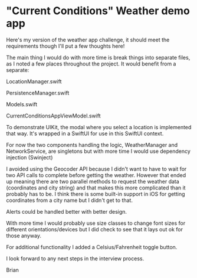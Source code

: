# "Current Conditions" Weather demo app

Here's my version of the weather app challenge, it should meet the requirements though I'll put a few thoughts here!

The main thing I would do with more time is break things into separate files, as I noted a few places throughout the project. It would benefit from a separate:

LocationManager.swift

PersistenceManager.swift

Models.swift

CurrentConditionsAppViewModel.swift

To demonstrate UIKit, the modal where you select a location is implemented that way. It's wrapped in a SwiftUI for use in this SwiftUI context.

For now the two components handling the logic, WeatherManager and NetworkService, are singletons but with more time I would use dependency injection (Swinject)

I avoided using the Geocoder API because I didn't want to have to wait for two API calls to complete before getting the weather. However that ended up meaning there are two parallel methods to request the weather data (coordinates and city string) and that makes this more complicated than it probably has to be. I think there is some built-in support in iOS for getting coordinates from a city name but I didn't get to that.

Alerts could be handled better with better design.

With more time I would probably use size classes to change font sizes for different orientations/devices but I did check to see that it lays out ok for those anyway.

For additional functionality I added a Celsius/Fahrenheit toggle button.

I look forward to any next steps in the interview process.

Brian